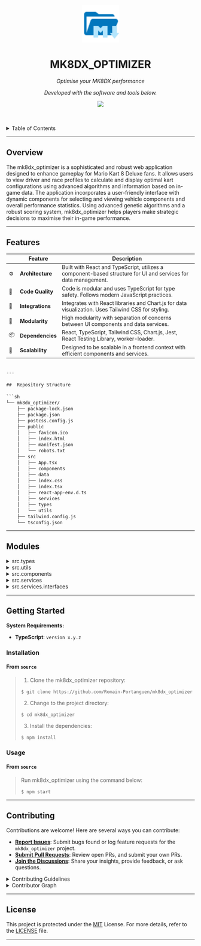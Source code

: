 <p align="center">
  <img src="https://raw.githubusercontent.com/PKief/vscode-material-icon-theme/ec559a9f6bfd399b82bb44393651661b08aaf7ba/icons/folder-markdown-open.svg" width="100" alt="project-logo">
</p>
<p align="center">
    <h1 align="center">MK8DX_OPTIMIZER</h1>
</p>
<p align="center">
    <em>Optimise your MK8DX performance</em>
</p>
<p align="center">
	<!-- Shields.io badges not used with skill icons. --><p>
<p align="center">
		<em>Developed with the software and tools below.</em>
</p>
<p align="center">
	<a href="https://skillicons.dev">
		<img src="https://skillicons.dev/icons?i=react,ts&theme=light">
	</a></p>

<br><!-- TABLE OF CONTENTS -->
<details>
  <summary>Table of Contents</summary><br>

- [Overview](#overview)
- [Features](#features)
- [Modules](#modules)
- [Getting Started](#getting-started)
  - [Installation](#installation)
  - [Usage](#usage)
- [Contributing](#contributing)
- [License](#license)
</details>
<hr>

##  Overview

The mk8dx_optimizer is a sophisticated and robust web application designed to enhance gameplay for Mario Kart 8 Deluxe fans. It allows users to view driver and race profiles to calculate and display optimal kart configurations using advanced algorithms and information based on in-game data. The application incorporates a user-friendly interface with dynamic components for selecting and viewing vehicle components and overall performance statistics. Using advanced genetic algorithms and a robust scoring system, mk8dx_optimizer helps players make strategic decisions to maximise their in-game performance.

---

##  Features

|    | Feature          | Description                                                                                                    |
|----|------------------|----------------------------------------------------------------------------------------------------------------|
| ⚙️ | **Architecture** | Built with React and TypeScript, utilizes a component-based structure for UI and services for data management. |
| 🔩 | **Code Quality** | Code is modular and uses TypeScript for type safety. Follows modern JavaScript practices.                      |
| 🔌 | **Integrations** | Integrates with React libraries and Chart.js for data visualization. Uses Tailwind CSS for styling.            |
| 🧩 | **Modularity**   | High modularity with separation of concerns between UI components and data services.                           |
| 📦 | **Dependencies** | React, TypeScript, Tailwind CSS, Chart.js, Jest, React Testing Library, worker-loader.                         |
| 🚀 | **Scalability**  | Designed to be scalable in a frontend context with efficient components and services.                          |
```

---

##  Repository Structure

```sh
└── mk8dx_optimizer/
    ├── package-lock.json
    ├── package.json
    ├── postcss.config.js
    ├── public
    │   ├── favicon.ico
    │   ├── index.html
    │   ├── manifest.json
    │   └── robots.txt
    ├── src
    │   ├── App.tsx
    │   ├── components
    │   ├── data
    │   ├── index.css
    │   ├── index.tsx
    │   ├── react-app-env.d.ts
    │   ├── services
    │   ├── types
    │   └── utils
    ├── tailwind.config.js
    └── tsconfig.json
```

---

##  Modules

<details closed><summary>src.types</summary>

| File                                                                                                                        | Summary                                                                                                                                                                                                                                                                                                              |
|-----------------------------------------------------------------------------------------------------------------------------|----------------------------------------------------------------------------------------------------------------------------------------------------------------------------------------------------------------------------------------------------------------------------------------------------------------------|
| [glider.types.ts](https://github.com/Romain-Portanguen/mk8dx_optimizer/blob/master/src/types/glider.types.ts)               | Defines the Glider interface within the mk8dx_optimizer project, specifying a structure for glider objects that includes a name and associated statistics. This interface is crucial for standardizing data handling across components that manage or display glider attributes in the application.                  |
| [body.types.ts](https://github.com/Romain-Portanguen/mk8dx_optimizer/blob/master/src/types/body.types.ts)                   | Defines the `Body` interface, central to the mk8dx_optimizers architecture, encapsulating vehicle body characteristics in Mario Kart 8 Deluxe, including names and associated statistics. This interface is crucial for data structuring across the application, ensuring consistent handling of vehicle attributes. |
| [driver.types.ts](https://github.com/Romain-Portanguen/mk8dx_optimizer/blob/master/src/types/driver.types.ts)               | Defines the structure for driver data within the mk8dx_optimizer project, linking driver names and abbreviations to their statistical profiles. This setup is essential for managing and accessing driver-specific statistics efficiently across the applications components and services.                           |
| [tire.types.ts](https://github.com/Romain-Portanguen/mk8dx_optimizer/blob/master/src/types/tire.types.ts)                   | Defines the Tire interface within the mk8dx_optimizer project, specifying the structure for tire data with properties for name, optional alternative name, and associated statistics, ensuring consistent data handling across components that manage or display tire information in the application.                |
| [configuration.types.ts](https://github.com/Romain-Portanguen/mk8dx_optimizer/blob/master/src/types/configuration.types.ts) | Defines the structure for a racing configuration in the MK8DX Optimizer, linking essential components such as body, driver, tire, and glider. This setup is crucial for ensuring that the application can effectively manage and utilize different racing configurations within its feature set.                     |
| [statistics.types.ts](https://github.com/Romain-Portanguen/mk8dx_optimizer/blob/master/src/types/statistics.types.ts)       | Defines a TypeScript interface for vehicle statistics in the MK8DX Optimizer, encompassing attributes like speed, handling, and invincibility across different terrains, crucial for optimizing character and vehicle selections based on performance metrics within the applications architecture.                  |

</details>

<details closed><summary>src.utils</summary>

| File                                                                                                                | Summary                                                                                                                                                                                                                                                                                                                                                  |
|---------------------------------------------------------------------------------------------------------------------|----------------------------------------------------------------------------------------------------------------------------------------------------------------------------------------------------------------------------------------------------------------------------------------------------------------------------------------------------------|
| [ResultsDisplay.tsx](https://github.com/Romain-Portanguen/mk8dx_optimizer/blob/master/src/utils/ResultsDisplay.tsx) | ResultsDisplay.tsx provides a visual representation of optimal configurations in the mk8dx_optimizer project, displaying stats for vehicle components like body, tire, and glider using a clean, responsive UI with icons for enhanced user comprehension.                                                                                               |
| [StatsDisplay.tsx](https://github.com/Romain-Portanguen/mk8dx_optimizer/blob/master/src/utils/StatsDisplay.tsx)     | StatsDisplay.tsx provides a visual representation of statistical data through dynamic progress bars within the mk8dx_optimizer project, enhancing user interface by displaying component performance metrics. It utilizes a responsive design to adaptively showcase statistics, contributing to the overall usability and aesthetic of the application. |

</details>

<details closed><summary>src.components</summary>

| File                                                                                                                 | Summary                                                                                                                                                                                                                                                                                                                            |
|----------------------------------------------------------------------------------------------------------------------|------------------------------------------------------------------------------------------------------------------------------------------------------------------------------------------------------------------------------------------------------------------------------------------------------------------------------------|
| [CustomSelect.tsx](https://github.com/Romain-Portanguen/mk8dx_optimizer/blob/master/src/components/CustomSelect.tsx) | CustomSelect.tsx defines a reusable dropdown component, enhancing user interaction by allowing selection from dynamically provided options. It integrates accessibility features and UI responsiveness, crucial for maintaining consistent design and functionality across the mk8dx_optimizer applications frontend architecture. |

</details>

<details closed><summary>src.services</summary>

| File                                                                                                                                             | Summary                                                                                                                                                                                                                                                                                                                                      |
|--------------------------------------------------------------------------------------------------------------------------------------------------|----------------------------------------------------------------------------------------------------------------------------------------------------------------------------------------------------------------------------------------------------------------------------------------------------------------------------------------------|
| [configuration-scorer.ts](https://github.com/Romain-Portanguen/mk8dx_optimizer/blob/master/src/services/configuration-scorer.ts)                 | Calculates and caches scores for different racing configurations in the MK8DX Optimizer app, adjusting for driver stats, vehicle components, and race profiles. It employs a sophisticated scoring system that considers individual and combined performance metrics, maximizing strategic gameplay decisions based on statistical analysis. |
| [optimal-configuration-finder.ts](https://github.com/Romain-Portanguen/mk8dx_optimizer/blob/master/src/services/optimal-configuration-finder.ts) | OptimalConfigurationFinder in mk8dx_optimizer leverages genetic algorithms to determine the best vehicle configurations for Mario Kart 8 Deluxe, based on driver characteristics and race profiles. It dynamically adapts mutation rates and employs intelligent resets to optimize performance across generations.                          |
| [json-data-repository.ts](https://github.com/Romain-Portanguen/mk8dx_optimizer/blob/master/src/services/json-data-repository.ts)                 | JsonDataRepository serves as a centralized data access layer within the mk8dx_optimizer repository, managing and providing access to game-related assets like drivers, bodies, tires, and gliders, ensuring efficient data retrieval and encapsulation consistent with the repositorys architecture for optimizing game configurations.      |

</details>

<details closed><summary>src.services.interfaces</summary>

| File                                                                                                                                                                    | Summary                                                                                                                                                                                                                                                                                                        |
|-------------------------------------------------------------------------------------------------------------------------------------------------------------------------|----------------------------------------------------------------------------------------------------------------------------------------------------------------------------------------------------------------------------------------------------------------------------------------------------------------|
| [data-repository.requirements.ts](https://github.com/Romain-Portanguen/mk8dx_optimizer/blob/master/src/services/interfaces/data-repository.requirements.ts)             | Defines the IDataRepository interface essential for accessing Mario Kart 8 Deluxe vehicle components like drivers, bodies, tires, and gliders within the application, ensuring standardized data retrieval methods across the mk8dx_optimizer projects architecture.                                           |
| [configuration-scrorer.requirements.ts](https://github.com/Romain-Portanguen/mk8dx_optimizer/blob/master/src/services/interfaces/configuration-scrorer.requirements.ts) | Defines the IConfigurationScorer interface, central to evaluating and scoring racing configurations based on driver and vehicle attributes within the mk8dx_optimizer project. It includes methods for calculating a configurations score and determining the maximum possible score for a given race profile. |

</details>

---

##  Getting Started

**System Requirements:**

* **TypeScript**: `version x.y.z`

###  Installation

<h4>From <code>source</code></h4>

> 1. Clone the mk8dx_optimizer repository:
>
> ```console
> $ git clone https://github.com/Romain-Portanguen/mk8dx_optimizer
> ```
>
> 2. Change to the project directory:
> ```console
> $ cd mk8dx_optimizer
> ```
>
> 3. Install the dependencies:
> ```console
> $ npm install
> ```

###  Usage

<h4>From <code>source</code></h4>

> Run mk8dx_optimizer using the command below:
> ```console
> $ npm start
> ```

---
##  Contributing

Contributions are welcome! Here are several ways you can contribute:

- **[Report Issues](https://github.com/Romain-Portanguen/mk8dx_optimizer/issues)**: Submit bugs found or log feature requests for the `mk8dx_optimizer` project.
- **[Submit Pull Requests](https://github.com/Romain-Portanguen/mk8dx_optimizer/blob/main/CONTRIBUTING.md)**: Review open PRs, and submit your own PRs.
- **[Join the Discussions](https://github.com/Romain-Portanguen/mk8dx_optimizer/discussions)**: Share your insights, provide feedback, or ask questions.

<details closed>
<summary>Contributing Guidelines</summary>

1. **Fork the Repository**: Start by forking the project repository to your github account.
2. **Clone Locally**: Clone the forked repository to your local machine using a git client.
   ```sh
   git clone https://github.com/Romain-Portanguen/mk8dx_optimizer
   ```
3. **Create a New Branch**: Always work on a new branch, giving it a descriptive name.
   ```sh
   git checkout -b new-feature-x
   ```
4. **Make Your Changes**: Develop and test your changes locally.
5. **Commit Your Changes**: Commit with a clear message describing your updates.
   ```sh
   git commit -m 'Implemented new feature x.'
   ```
6. **Push to github**: Push the changes to your forked repository.
   ```sh
   git push origin new-feature-x
   ```
7. **Submit a Pull Request**: Create a PR against the original project repository. Clearly describe the changes and their motivations.
8. **Review**: Once your PR is reviewed and approved, it will be merged into the main branch. Congratulations on your contribution!
</details>

<details closed>
<summary>Contributor Graph</summary>
<br>
<p align="center">
   <a href="https://github.com{/Romain-Portanguen/mk8dx_optimizer/}graphs/contributors">
      <img src="https://contrib.rocks/image?repo=Romain-Portanguen/mk8dx_optimizer">
   </a>
</p>
</details>

---

##  License

This project is protected under the [MIT](https://choosealicense.com/licenses) License. For more details, refer to the [LICENSE](https://choosealicense.com/licenses/) file.

---
